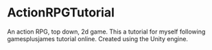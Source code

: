 # ActionRPGTutorial
An action RPG, top down, 2d game. This a tutorial for myself following gamesplusjames tutorial online. Created using the Unity engine.
